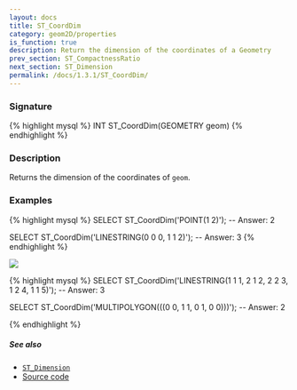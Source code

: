 ```yaml
---
layout: docs
title: ST_CoordDim
category: geom2D/properties
is_function: true
description: Return the dimension of the coordinates of a Geometry
prev_section: ST_CompactnessRatio
next_section: ST_Dimension
permalink: /docs/1.3.1/ST_CoordDim/
---
```


### Signature

{% highlight mysql %}
INT ST_CoordDim(GEOMETRY geom)
{% endhighlight %}

### Description
Returns the dimension of the coordinates of `geom`.

### Examples

{% highlight mysql %}
SELECT ST_CoordDim('POINT(1 2)');
-- Answer: 2

SELECT ST_CoordDim('LINESTRING(0 0 0, 1 1 2)');
-- Answer: 3
{% endhighlight %}

<img class="displayed" src="../ST_CoordDim.png"/>

{% highlight mysql %}
SELECT ST_CoordDim('LINESTRING(1 1 1, 2 1 2, 2 2 3, 1 2 4, 1 1 5)');
-- Answer: 3

SELECT ST_CoordDim('MULTIPOLYGON(((0 0, 1 1, 0 1, 0 0)))');
-- Answer: 2

{% endhighlight %}

##### See also

* [`ST_Dimension`](../ST_Dimension)
* <a href="https://github.com/orbisgis/h2gis/blob/master/h2gis-functions/src/main/java/org/h2gis/functions/spatial/properties/ST_CoordDim.java" target="_blank">Source code</a>
